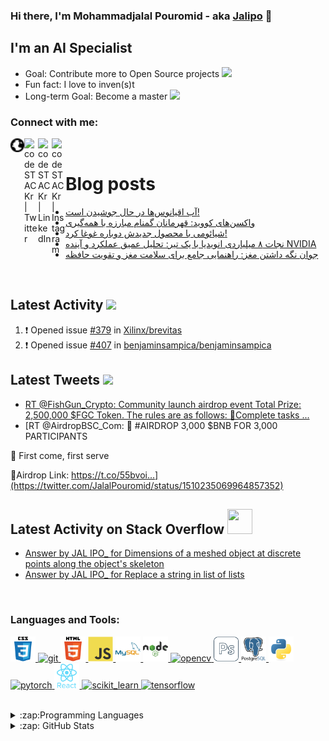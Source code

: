 ### Hi there, I'm Mohammadjalal Pouromid - aka [Jalipo][website] 👋
## I'm an AI Specialist

 
- Goal: Contribute more to Open Source projects <img src="https://media.giphy.com/media/WUlplcMpOCEmTGBtBW/giphy.gif" width="30">
- Fun fact: I love to inven(s)t
- Long-term Goal: Become a master <img src="https://media.giphy.com/media/BMyEGC1ZzwS6W2cc5n/giphy.gif"  width="30" >

### Connect with me:

[<img align="left" alt="codeSTACKr.com" width="22px" src="https://raw.githubusercontent.com/iconic/open-iconic/master/svg/globe.svg" />][website]
[<img align="left" alt="codeSTACKr | Twitter" width="22px" src="https://cdn.jsdelivr.net/npm/simple-icons@v3/icons/twitter.svg" />][twitter]
[<img align="left" alt="codeSTACKr | LinkedIn" width="22px" src="https://cdn.jsdelivr.net/npm/simple-icons@v3/icons/linkedin.svg" />][linkedin]
[<img align="left" alt="codeSTACKr | Instagram" width="22px" src="https://cdn.jsdelivr.net/npm/simple-icons@v3/icons/instagram.svg" />][instagram]

<br />

# Blog posts
<!-- BLOG-POST-LIST:START -->
- [آب اقیانوس‌ها در حال جوشیدن است!](https://cyberuni.ir/blog/%D8%A2%D8%A8-%D8%A7%D9%82%DB%8C%D8%A7%D9%86%D9%88%D8%B3%D9%87%D8%A7-%D8%AF%D8%B1-%D8%AD%D8%A7%D9%84-%D8%AC%D9%88%D8%B4%DB%8C%D8%AF%D9%86-%D8%A7%D8%B3%D8%AA/)
- [واکسن‌های کووید: قهرمانان گمنام مبارزه با همه‌گیری](https://cyberuni.ir/blog/%D9%88%D8%A7%DA%A9%D8%B3%D9%86%D9%87%D8%A7%DB%8C-%DA%A9%D9%88%D9%88%DB%8C%D8%AF-%D9%82%D9%87%D8%B1%D9%85%D8%A7%D9%86%D8%A7%D9%86-%DA%AF%D9%85%D9%86%D8%A7%D9%85-%D9%85%D8%A8%D8%A7%D8%B1%D8%B2%D9%87-%D8%A8%D8%A7-%D9%87%D9%85%D9%87%DA%AF%DB%8C%D8%B1%DB%8C/)
- [شیائومی با محصول جدیدش دوباره غوغا کرد!](https://cyberuni.ir/blog/%D8%B4%DB%8C%D8%A7%D8%A6%D9%88%D9%85%DB%8C-%D8%A8%D8%A7-%D9%85%D8%AD%D8%B5%D9%88%D9%84-%D8%AC%D8%AF%DB%8C%D8%AF%D8%B4-%D8%AF%D9%88%D8%A8%D8%A7%D8%B1%D9%87-%D8%BA%D9%88%D8%BA%D8%A7-%DA%A9%D8%B1%D8%AF/)
- [نجات ۸ میلیاردی انویدیا با یک تیر: تحلیل عمیق عملکرد و آینده NVIDIA](https://cyberuni.ir/blog/%D9%86%D8%AC%D8%A7%D8%AA-%DB%B8-%D9%85%DB%8C%D9%84%DB%8C%D8%A7%D8%B1%D8%AF%DB%8C-%D8%A7%D9%86%D9%88%DB%8C%D8%AF%DB%8C%D8%A7-%D8%A8%D8%A7-%DB%8C%DA%A9-%D8%AA%DB%8C%D8%B1-%D8%AA%D8%AD%D9%84%DB%8C%D9%84-%D8%B9%D9%85%DB%8C%D9%82-%D8%B9%D9%85%D9%84%DA%A9%D8%B1%D8%AF-%D9%88-%D8%A2%DB%8C%D9%86%D8%AF%D9%87-nvidia/)
- [جوان نگه داشتن مغز: راهنمایی جامع برای سلامت مغز و تقویت حافظه](https://cyberuni.ir/blog/%D8%AC%D9%88%D8%A7%D9%86-%D9%86%DA%AF%D9%87-%D8%AF%D8%A7%D8%B4%D8%AA%D9%86-%D9%85%D8%BA%D8%B2-%D8%B1%D8%A7%D9%87%D9%86%D9%85%D8%A7%DB%8C%DB%8C-%D8%AC%D8%A7%D9%85%D8%B9-%D8%A8%D8%B1%D8%A7%DB%8C-%D8%B3%D9%84%D8%A7%D9%85%D8%AA-%D9%85%D8%BA%D8%B2-%D9%88-%D8%AA%D9%82%D9%88%DB%8C%D8%AA-%D8%AD%D8%A7%D9%81%D8%B8%D9%87/)
<!-- BLOG-POST-LIST:END -->


<br/>

## Latest Activity <img src="https://raw.githubusercontent.com/innng/innng/master/assets/kyubey.gif" width="80"> 
<!--START_SECTION:activity-->
1. ❗️ Opened issue [#379](https://github.com/Xilinx/brevitas/issues/379) in [Xilinx/brevitas](https://github.com/Xilinx/brevitas)
2. ❗️ Opened issue [#407](https://github.com/benjaminsampica/benjaminsampica/issues/407) in [benjaminsampica/benjaminsampica](https://github.com/benjaminsampica/benjaminsampica)
<!--END_SECTION:activity-->


## Latest Tweets <img src="https://media.giphy.com/media/26BRxIdjE82KNmVJm/giphy.gif" width="30"> 

<!-- TWITTER:START -->
- [RT @FishGun_Crypto: Community launch airdrop event
Total Prize: 2,500,000 $FGC Token. The rules are as follows:
🐡Complete tasks ...](https://twitter.com/JalalPouromid/status/1510434904487743493)
- [RT @AirdropBSC_Com: 🎁 #AIRDROP 3,000 $BNB FOR 3,000 PARTICIPANTS 

🎁 First come, first serve

🔗Airdrop Link: https://t.co/55bvoi...](https://twitter.com/JalalPouromid/status/1510235069964857352)
<!-- TWITTER:END -->

## Latest Activity on Stack Overflow  <img src="https://media.giphy.com/media/ule4vhcY1xEKQ/giphy.gif" height="40" width = '40'> 

<!-- STACKOVERFLOW:START -->
- [Answer by JAL IPO_ for Dimensions of a meshed object at discrete points along the object&#39;s skeleton](https://stackoverflow.com/questions/79000040/dimensions-of-a-meshed-object-at-discrete-points-along-the-objects-skeleton/79051975#79051975)
- [Answer by JAL IPO_ for Replace a string in list of lists](https://stackoverflow.com/questions/13781828/replace-a-string-in-list-of-lists/75055822#75055822)
<!-- STACKOVERFLOW:END -->

<br/>

  <h3 align="left">Languages and Tools:</h3>
<p align="left"> <a href="https://www.w3schools.com/css/" target="_blank"> <img src="https://raw.githubusercontent.com/devicons/devicon/master/icons/css3/css3-original-wordmark.svg" alt="css3" width="40" height="40"/> </a> <a href="https://git-scm.com/" target="_blank"> <img src="https://www.vectorlogo.zone/logos/git-scm/git-scm-icon.svg" alt="git" width="40" height="40"/> </a> <a href="https://www.w3.org/html/" target="_blank"> <img src="https://raw.githubusercontent.com/devicons/devicon/master/icons/html5/html5-original-wordmark.svg" alt="html5" width="40" height="40"/> </a> <a href="https://developer.mozilla.org/en-US/docs/Web/JavaScript" target="_blank"> <img src="https://raw.githubusercontent.com/devicons/devicon/master/icons/javascript/javascript-original.svg" alt="javascript" width="40" height="40"/> </a> <a href="https://www.mysql.com/" target="_blank"> <img src="https://raw.githubusercontent.com/devicons/devicon/master/icons/mysql/mysql-original-wordmark.svg" alt="mysql" width="40" height="40"/> </a> <a href="https://nodejs.org" target="_blank"> <img src="https://raw.githubusercontent.com/devicons/devicon/master/icons/nodejs/nodejs-original-wordmark.svg" alt="nodejs" width="40" height="40"/> </a> <a href="https://opencv.org/" target="_blank"> <img src="https://www.vectorlogo.zone/logos/opencv/opencv-icon.svg" alt="opencv" width="40" height="40"/> </a> <a href="https://www.photoshop.com/en" target="_blank"> <img src="https://raw.githubusercontent.com/devicons/devicon/master/icons/photoshop/photoshop-line.svg" alt="photoshop" width="40" height="40"/> </a> <a href="https://www.postgresql.org" target="_blank"> <img src="https://raw.githubusercontent.com/devicons/devicon/master/icons/postgresql/postgresql-original-wordmark.svg" alt="postgresql" width="40" height="40"/> </a> <a href="https://www.python.org" target="_blank"> <img src="https://raw.githubusercontent.com/devicons/devicon/master/icons/python/python-original.svg" alt="python" width="40" height="40"/> </a> <a href="https://pytorch.org/" target="_blank"> <img src="https://www.vectorlogo.zone/logos/pytorch/pytorch-icon.svg" alt="pytorch" width="40" height="40"/> </a> <a href="https://reactjs.org/" target="_blank"> <img src="https://raw.githubusercontent.com/devicons/devicon/master/icons/react/react-original-wordmark.svg" alt="react" width="40" height="40"/> </a> <a href="https://scikit-learn.org/" target="_blank"> <img src="https://upload.wikimedia.org/wikipedia/commons/0/05/Scikit_learn_logo_small.svg" alt="scikit_learn" width="40" height="40"/> </a> <a href="https://www.tensorflow.org" target="_blank"> <img src="https://www.vectorlogo.zone/logos/tensorflow/tensorflow-icon.svg" alt="tensorflow" width="40" height="40"/> </a> </p>

<br/>



<details>
  <summary>:zap:Programming Languages</summary>

  [![Top Langs](https://github-readme-stats.vercel.app/api/top-langs/?username=iamjalipo)](https://github.com/anuraghazra/github-readme-stats)

</details>

<details>
  <summary>:zap: GitHub Stats</summary>

  <img align="left" alt="jalipo" src="https://github-readme-stats.codestackr.vercel.app/api?username=iamjalipo&theme=vue&show_icons=true&hide_border=true" />

</details>




[website]: https://iamjalipo.github.io/
[twitter]: https://twitter.com/JalalPouromid
[instagram]: https://www.instagram.com/jalipo_/
[linkedin]: https://www.linkedin.com/in/mohammadjalal-pouromid-9568901b0

